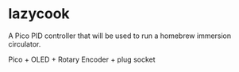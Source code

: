 # lazycook

A Pico PID controller that will be used to run a homebrew immersion circulator.

Pico + OLED + Rotary Encoder + plug socket
